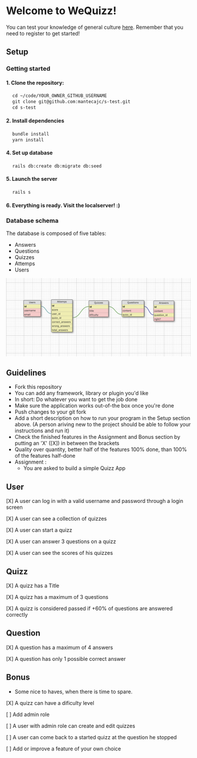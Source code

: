 <h1>Welcome to WeQuizz!</h1>
<p>You can test your knowledge of general culture <a href="https://we-quizz.herokuapp.com/" target="_blank">here</a>. Remember that you need to register to get started!</p>

## Setup

<h3>Getting started</h4>

<h4>1. Clone the repository:</h4>
<pre>
  <code>cd ~/code/YOUR_OWNER_GITHUB_USERNAME</code>
  <code>git clone git@github.com:mantecajc/s-test.git</code>
  <code>cd s-test</code>
</pre>

<h4>2. Install dependencies</h4>
<pre>
  <code>bundle install</code>
  <code>yarn install</code>
</pre>

<h4>4. Set up database</h4>
<pre>
  <code>rails db:create db:migrate db:seed</code>
</pre>

<h4>5. Launch the server</h4>
<pre>
  <code>rails s</code>
</pre>

<h4>6. Everything is ready. Visit the localserver! :)</h4>

<h3>Database schema</h3>

<p>The database is composed of five tables:</p>
<ul>
  <li>Answers</li>
  <li>Questions</li>
  <li>Quizzes</li>
  <li>Attemps</li>
  <li>Users</li>
</ul>
<img src="app/assets/images/database-schema.png" alt="Database schema">



## Guidelines
- Fork this repository
- You can add any framework, library or plugin you'd like
- In short: Do whatever you want to get the job done
- Make sure the application works out-of-the box once you're done
- Push changes to your git fork
- Add a short description on how to run your program in the Setup section above. (A person ariving new to the project should be able to follow your instructions and run it)
- Check the finished features in the Assignment and Bonus section by putting an 'X' ([X]) in between the brackets
- Quality over quantity, better half of the features 100% done, than 100% of the features half-done
- Assignment :
  - You are asked to build a simple Quizz App

## User
 [X] A user can log in with a valid username and password through a login screen

 [X] A user can see a collection of quizzes

 [X] A user can start a quizz

 [X] A user can answer 3 questions on a quizz

 [X] A user can see the scores of his quizzes


## Quizz
 [X] A quizz has a Title

 [X] A quizz has a maximum of 3 questions

 [X] A quizz is considered passed if +60% of questions are answered correctly

## Question
 [X] A question has a maximum of 4 answers

 [X] A question has only 1 possible correct answer


## Bonus
- Some nice to haves, when there is time to spare.

 [X] A quizz can have a dificulty level

 [ ] Add admin role

 [ ] A user with admin role can create and edit quizzes

 [ ] A user can come back to a started quizz at the question he stopped

 [ ] Add or improve a feature of your own choice
